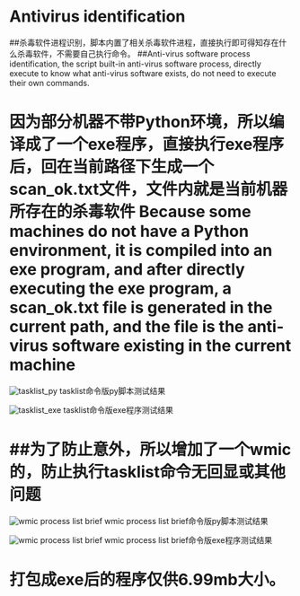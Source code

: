 # Antivirus identification


##杀毒软件进程识别，脚本内置了相关杀毒软件进程，直接执行即可得知存在什么杀毒软件，不需要自己执行命令。
##Anti-virus software process identification, the script built-in anti-virus software process, directly execute to know what anti-virus software exists, do not need to execute their own commands.



因为部分机器不带Python环境，所以编译成了一个exe程序，直接执行exe程序后，回在当前路径下生成一个scan_ok.txt文件，文件内就是当前机器所存在的杀毒软件
Because some machines do not have a Python environment, it is compiled into an exe program, and after directly executing the exe program, a scan_ok.txt file is generated in the current path, and the file is the anti-virus software existing in the current machine
=

![tasklist_py](https://upload.cc/i1/2024/05/01/oLFntZ.png)
tasklist命令版py脚本测试结果

![tasklist_exe](https://upload.cc/i1/2024/05/01/6Bm7Qr.png)
tasklist命令版exe程序测试结果

##为了防止意外，所以增加了一个wmic的，防止执行tasklist命令无回显或其他问题
=

![wmic process list brief](https://upload.cc/i1/2024/05/01/KXt4ld.png)
wmic process list brief命令版py脚本测试结果

![wmic process list brief]([https://upload.cc/i1/2024/05/01/Oknr4m.png)
wmic process list brief命令版exe程序测试结果

打包成exe后的程序仅供6.99mb大小。
==
